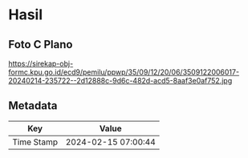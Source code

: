 # Hasil

## Foto C Plano

https://sirekap-obj-formc.kpu.go.id/ecd9/pemilu/ppwp/35/09/12/20/06/3509122006017-20240214-235722--2d12888c-9d6c-482d-acd5-8aaf3e0af752.jpg


## Metadata

| Key        | Value               |
| ---------- | ------------------- |
| Time Stamp | 2024-02-15 07:00:44 |



